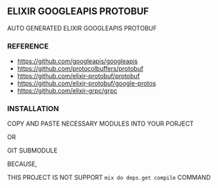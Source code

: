 ## ELIXIR GOOGLEAPIS PROTOBUF

AUTO GENERATED ELIXIR GOOGLEAPIS PROTOBUF

### REFERENCE

- https://github.com/googleapis/googleapis
- https://github.com/protocolbuffers/protobuf
- https://github.com/elixir-protobuf/protobuf
- https://github.com/elixir-protobuf/google-protos
- https://github.com/elixir-grpc/grpc

### INSTALLATION

COPY AND PASTE NECESSARY MODULES INTO YOUR PORJECT

OR

GIT SUBMODULE

BECAUSE,

THIS PROJECT IS NOT SUPPORT `mix do deps.get compile` COMMAND
